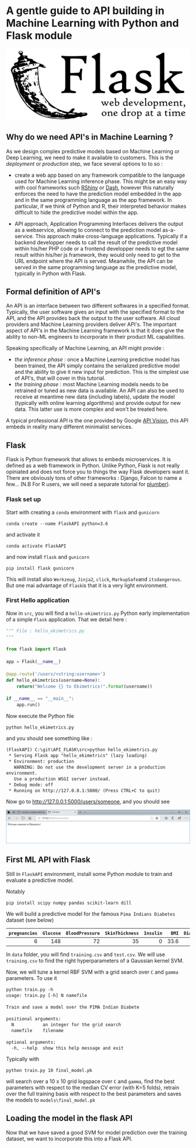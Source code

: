 # A gentle guide to API building in Machine Learning with Python and Flask module


![Flask logo](/img/flask.png)

## Why do we need API's in Machine Learning ?

As we design complex predictive models based on Machine Learning or Deep Learning, we need
to make it available to customers. This is the _deployment_ or _production_ step, we face
several options to to so :
- create a web app based on any framework compatible to the language used for Machine Learning
inference phase. This might be an easy way with cool frameworks such [RShiny](http://shiny.rstudio.com/) or [Dash](https://plot.ly/products/dash/),
however this naturally enforces the need to have the prediction model embedded in the app and in the same programming language as the app framework.
In particular, if we think of Python and R, their interpreted behavior makes difficult to hide the predictive model within the app.

- API approach, Application Programming Interfaces delivers the output as a webservice, allowing to connect to the prediction model as-a-service.
This approach make cross-language applications. Typically if a backend developper needs to call the result of the predictive model within his/her
PHP code or a frontend developper needs to egt the same result within his/her js framework, they would only need to get to the URL endpoint where the API is served. 
Meanwhile, the API can be served in the same programming language as the predictive model, typically in Python with Flask.


## Formal definition of API's

An API is an interface between two different softwares in a specified format. Typically, the user software gives an input with the specified format to the API, and the 
API provides back the output to the user software. All cloud providers and Machine Learning providers deliver API's. The important aspect of API's in the Machine
Learning framework is that it does give the ability to non-ML engineers to incorporate in their product ML capabilities.

Speaking specifically of Machine Learning, an API might provide :
- _the inference phase_ : once a Machine Learning predictive model has been trained, the API simply contains the serialized predictive model and the ability to give
it new input for prediction. This is the simplest use of API's, that will cover in this tutorial.
- _the training phase_ : most Machine Learning models needs to be retrained or tuned as new data is available. An API can also be used to receive at meantime new data (including labels), update the model (typically with online learning algorithms) and provide output for new data. This latter use is more complex and won't be treated here.


A typical professional API is the one provided by Google [API Vision](https://cloud.google.com/vision/), this API embeds in reality many different minimalist services.


## Flask

Flask is Python framework that allows to embeds microservices. It is defined as a web framework in Python. Unlike Python, Flask is not really opiniated and does not
force you to things the way Flask developers want it. There are obviously tons of other frameworks : Django, Falcon to name a few...
(N.B For R users, we will need a separate tutorial for [plumber](https://www.rplumber.io/)).

### Flask set up

Start with creating a `conda` environment with `flask` and `gunicorn`

```console
conda create --name FlaskAPI python=3.6
```

and activate it 

```console
conda activate FlaskAPI
```

and now install `flask` and `gunicorn`

```console
pip install flask gunicorn
```
This will install also `Werkzeug`, `Jinja2`, `click`, `MarkupSafe`and `itsdangerous`. But one mai advantage of `Flask`is that it is a very light environment.


### First Hello application 

Now in `src`, you will find a `hello-ekimetrics.py` Python early implementation of a simple `Flask` application. That we detail here :

```python
""" File : hello_ekimetrics.py 
"""

from flask import Flask 

app = Flask(__name__)

@app.route('/users/<string:username>')
def hello_ekimetrics(username=None):
    return("Welcome {} to Ekimetrics!".format(username))

if __name__ == "__main__":
    app.run()
```

Now execute the Python file

```console
python hello_ekimetrics.py
```

and you should see something like :

```console
(FlaskAPI) C:\git\API_FLASK\src>python hello_ekimetrics.py
 * Serving Flask app "hello_ekimetrics" (lazy loading)
 * Environment: production
   WARNING: Do not use the development server in a production environment.
   Use a production WSGI server instead.
 * Debug mode: off
 * Running on http://127.0.0.1:5000/ (Press CTRL+C to quit)
 ```

 Now go to http://127.0.0.1:5000/users/someone, and you should see 


![Flask logo](/img/welcome.PNG)


## First ML API with Flask

Still in `FlaskAPI` environment, install some Python module to train and evaluate a predictive model.

Notably 

```console
pip install scipy numpy pandas scikit-learn dill
```

We will build a predictive model for the famous `Pima Indians Diabetes` dataset (see below) 

| `pregnancies` | `Glucose`     | `BloodPressure`    | `SkinThickness`            | `Insulin`       | `BMI`          | `DiabetesPedigreeFunction` | `Age` | `Outcome` |
|--------------:|--------------:|-------------------:|---------------------------:|----------------:|---------------:|---------------------------:|------:|----------:|
| 6             | 148           | 72                 | 35                         | 0               | 33.6           | 0.627                      | 50    | 1         |


In `data` folder, you will find `training.csv` and `test.csv`. We will use `training.csv` to find the right hyperparameters of a Gaussian kernel SVM.


Now, we will tune a kernel RBF SVM with a grid search over `C` and `gamma` parameters. To use it 

```console
python train.py -h
usage: train.py [-h] N namefile

Train and save a model over the PIMA Indian Diabete

positional arguments:
  N           an integer for the grid search
  namefile    filename

optional arguments:
  -h, --help  show this help message and exit
```

Typically with 

```console
python train.py 10 final_model.pk
```

will search over a 10 x 10 grid logspace over `C` and `gamma`, find the best parameters with respect to the median CV error (with K=5 folds), retrain over the full training
basis with respect to the best parameters and saves the models to `models\final_model.pk`


## Loading the model in the flask API

Now that we have saved a good SVM for model prediction over the training dataset, we want to incorporate this into a Flask API.






